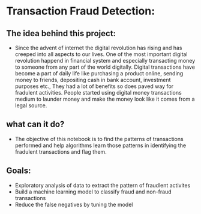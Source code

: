 # Transaction Fraud Detection:

## The idea behind this project:
- Since the advent of internet the digital revolution has rising and has creeped into all aspects to our lives. One of the most important digital revolution happend in financial system and especially transacting money to someone from any part of the world digitally. Digital transactions have become a part of daily life like purchasing a product online, sending money to friends, depositing cash in bank account, investment purposes etc., They had a lot of benefits so does paved way for fradulent activities. People started using digital money transactions medium to launder money and make the money look like it comes from a legal source.

## what can it do?
- The objective of this notebook is to find the patterns of transactions performed and help algorithms learn those patterns in identifying the fradulent transactions and flag them.

## Goals:

- Exploratory analysis of data to extract the pattern of fraudlent activites
- Build a machine learning model to classify fraud and non-fraud transactions
- Reduce the false negatives by tuning the model
